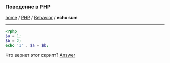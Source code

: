 ### Поведение в PHP
[home][go-home] / [PHP][go-php] / [Behavior][go-behavior] / **echo sum**

---

```php
<?php
$a = 1;
$b = 2;
echo '1' . $a + $b; 
```

Что вернет этот скрипт?
[Answer](./answer.md)


 
[go-home]: ../../../index.md
[go-php]: ../../index.md
[go-behavior]: ../index.md